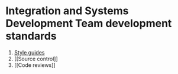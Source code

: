 # Integration and Systems Development Team development standards

1. [Style guides](style_guides/readme.md)
2. [[Source control]]
3. [[Code reviews]]

